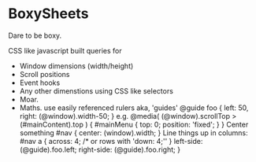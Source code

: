 # BoxySheets

Dare to be boxy.

CSS like javascript built queries for
- Window dimensions (width/height)
- Scroll positions
- Event hooks
- Any other dimenstions using CSS like selectors
- Moar.
- Maths.
use easily referenced rulers aka, 'guides'
@guide foo {
    left: 50,
    right: (@window).width-50;
}
e.g.
@media( (@window).scrollTop > (#mainContent).top ) {
    #mainMenu {
        top: 0;
        position: 'fixed';
    }
}
Center something 
#nav {
    center: (window).width;
}
Line things up in columns:
#nav a {
    across: 4;
    /* or rows with 'down: 4;'' }
    left-side: (@guide).foo.left;
    right-side: (@guide).foo.right;
}
